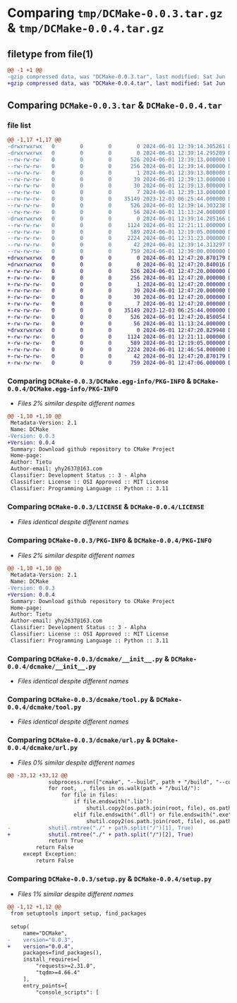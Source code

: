 # Comparing `tmp/DCMake-0.0.3.tar.gz` & `tmp/DCMake-0.0.4.tar.gz`

## filetype from file(1)

```diff
@@ -1 +1 @@
-gzip compressed data, was "DCMake-0.0.3.tar", last modified: Sat Jun  1 12:39:14 2024, max compression
+gzip compressed data, was "DCMake-0.0.4.tar", last modified: Sat Jun  1 12:47:20 2024, max compression
```

## Comparing `DCMake-0.0.3.tar` & `DCMake-0.0.4.tar`

### file list

```diff
@@ -1,17 +1,17 @@
-drwxrwxrwx   0        0        0        0 2024-06-01 12:39:14.305261 DCMake-0.0.3/
-drwxrwxrwx   0        0        0        0 2024-06-01 12:39:14.295209 DCMake-0.0.3/DCMake.egg-info/
--rw-rw-rw-   0        0        0      526 2024-06-01 12:39:13.000000 DCMake-0.0.3/DCMake.egg-info/PKG-INFO
--rw-rw-rw-   0        0        0      256 2024-06-01 12:39:14.000000 DCMake-0.0.3/DCMake.egg-info/SOURCES.txt
--rw-rw-rw-   0        0        0        1 2024-06-01 12:39:13.000000 DCMake-0.0.3/DCMake.egg-info/dependency_links.txt
--rw-rw-rw-   0        0        0       39 2024-06-01 12:39:13.000000 DCMake-0.0.3/DCMake.egg-info/entry_points.txt
--rw-rw-rw-   0        0        0       30 2024-06-01 12:39:13.000000 DCMake-0.0.3/DCMake.egg-info/requires.txt
--rw-rw-rw-   0        0        0        7 2024-06-01 12:39:13.000000 DCMake-0.0.3/DCMake.egg-info/top_level.txt
--rw-rw-rw-   0        0        0    35149 2023-12-03 06:25:44.000000 DCMake-0.0.3/LICENSE
--rw-rw-rw-   0        0        0      526 2024-06-01 12:39:14.303238 DCMake-0.0.3/PKG-INFO
--rw-rw-rw-   0        0        0       56 2024-06-01 11:13:24.000000 DCMake-0.0.3/README.md
-drwxrwxrwx   0        0        0        0 2024-06-01 12:39:14.285166 DCMake-0.0.3/dcmake/
--rw-rw-rw-   0        0        0     1124 2024-06-01 12:21:11.000000 DCMake-0.0.3/dcmake/__init__.py
--rw-rw-rw-   0        0        0      589 2024-06-01 12:19:05.000000 DCMake-0.0.3/dcmake/tool.py
--rw-rw-rw-   0        0        0     2224 2024-06-01 12:31:23.000000 DCMake-0.0.3/dcmake/url.py
--rw-rw-rw-   0        0        0       42 2024-06-01 12:39:14.313297 DCMake-0.0.3/setup.cfg
--rw-rw-rw-   0        0        0      759 2024-06-01 12:39:00.000000 DCMake-0.0.3/setup.py
+drwxrwxrwx   0        0        0        0 2024-06-01 12:47:20.870179 DCMake-0.0.4/
+drwxrwxrwx   0        0        0        0 2024-06-01 12:47:20.840016 DCMake-0.0.4/DCMake.egg-info/
+-rw-rw-rw-   0        0        0      526 2024-06-01 12:47:20.000000 DCMake-0.0.4/DCMake.egg-info/PKG-INFO
+-rw-rw-rw-   0        0        0      256 2024-06-01 12:47:20.000000 DCMake-0.0.4/DCMake.egg-info/SOURCES.txt
+-rw-rw-rw-   0        0        0        1 2024-06-01 12:47:20.000000 DCMake-0.0.4/DCMake.egg-info/dependency_links.txt
+-rw-rw-rw-   0        0        0       39 2024-06-01 12:47:20.000000 DCMake-0.0.4/DCMake.egg-info/entry_points.txt
+-rw-rw-rw-   0        0        0       30 2024-06-01 12:47:20.000000 DCMake-0.0.4/DCMake.egg-info/requires.txt
+-rw-rw-rw-   0        0        0        7 2024-06-01 12:47:20.000000 DCMake-0.0.4/DCMake.egg-info/top_level.txt
+-rw-rw-rw-   0        0        0    35149 2023-12-03 06:25:44.000000 DCMake-0.0.4/LICENSE
+-rw-rw-rw-   0        0        0      526 2024-06-01 12:47:20.850054 DCMake-0.0.4/PKG-INFO
+-rw-rw-rw-   0        0        0       56 2024-06-01 11:13:24.000000 DCMake-0.0.4/README.md
+drwxrwxrwx   0        0        0        0 2024-06-01 12:47:20.829948 DCMake-0.0.4/dcmake/
+-rw-rw-rw-   0        0        0     1124 2024-06-01 12:21:11.000000 DCMake-0.0.4/dcmake/__init__.py
+-rw-rw-rw-   0        0        0      589 2024-06-01 12:19:05.000000 DCMake-0.0.4/dcmake/tool.py
+-rw-rw-rw-   0        0        0     2224 2024-06-01 12:46:54.000000 DCMake-0.0.4/dcmake/url.py
+-rw-rw-rw-   0        0        0       42 2024-06-01 12:47:20.870179 DCMake-0.0.4/setup.cfg
+-rw-rw-rw-   0        0        0      759 2024-06-01 12:47:06.000000 DCMake-0.0.4/setup.py
```

### Comparing `DCMake-0.0.3/DCMake.egg-info/PKG-INFO` & `DCMake-0.0.4/DCMake.egg-info/PKG-INFO`

 * *Files 2% similar despite different names*

```diff
@@ -1,10 +1,10 @@
 Metadata-Version: 2.1
 Name: DCMake
-Version: 0.0.3
+Version: 0.0.4
 Summary: Download github repository to CMake Project
 Home-page: 
 Author: Tietu
 Author-email: yhy2637@163.com
 Classifier: Development Status :: 3 - Alpha
 Classifier: License :: OSI Approved :: MIT License
 Classifier: Programming Language :: Python :: 3.11
```

### Comparing `DCMake-0.0.3/LICENSE` & `DCMake-0.0.4/LICENSE`

 * *Files identical despite different names*

### Comparing `DCMake-0.0.3/PKG-INFO` & `DCMake-0.0.4/PKG-INFO`

 * *Files 2% similar despite different names*

```diff
@@ -1,10 +1,10 @@
 Metadata-Version: 2.1
 Name: DCMake
-Version: 0.0.3
+Version: 0.0.4
 Summary: Download github repository to CMake Project
 Home-page: 
 Author: Tietu
 Author-email: yhy2637@163.com
 Classifier: Development Status :: 3 - Alpha
 Classifier: License :: OSI Approved :: MIT License
 Classifier: Programming Language :: Python :: 3.11
```

### Comparing `DCMake-0.0.3/dcmake/__init__.py` & `DCMake-0.0.4/dcmake/__init__.py`

 * *Files identical despite different names*

### Comparing `DCMake-0.0.3/dcmake/tool.py` & `DCMake-0.0.4/dcmake/tool.py`

 * *Files identical despite different names*

### Comparing `DCMake-0.0.3/dcmake/url.py` & `DCMake-0.0.4/dcmake/url.py`

 * *Files 0% similar despite different names*

```diff
@@ -33,12 +33,12 @@
             subprocess.run(["cmake", "--build", path + "/build", "--config", "Release", "--target", "ALL_BUILD" ,"-j", f"{tool.getCPUThreads() * 2}", "--"])
             for root, _, files in os.walk(path + "/build/"):
                 for file in files:
                     if file.endswith(".lib"):
                         shutil.copy2(os.path.join(root, file), os.path.join(dirpath, "lib", file))
                     elif file.endswith(".dll") or file.endswith(".exe"):
                         shutil.copy2(os.path.join(root, file), os.path.join(dirpath, "bin", file))
-            shutil.rmtree("./" + path.split("/")[1], True)
+            shutil.rmtree("./" + path.split("/")[2], True)
             return True
         return False
     except Exception:
         return False
```

### Comparing `DCMake-0.0.3/setup.py` & `DCMake-0.0.4/setup.py`

 * *Files 1% similar despite different names*

```diff
@@ -1,12 +1,12 @@
 from setuptools import setup, find_packages
 
 setup(
     name="DCMake",
-    version="0.0.3",
+    version="0.0.4",
     packages=find_packages(),
     install_requires=[
         "requests>=2.31.0",
         "tqdm>=4.66.4"
     ],
     entry_points={
         "console_scripts": [
```

